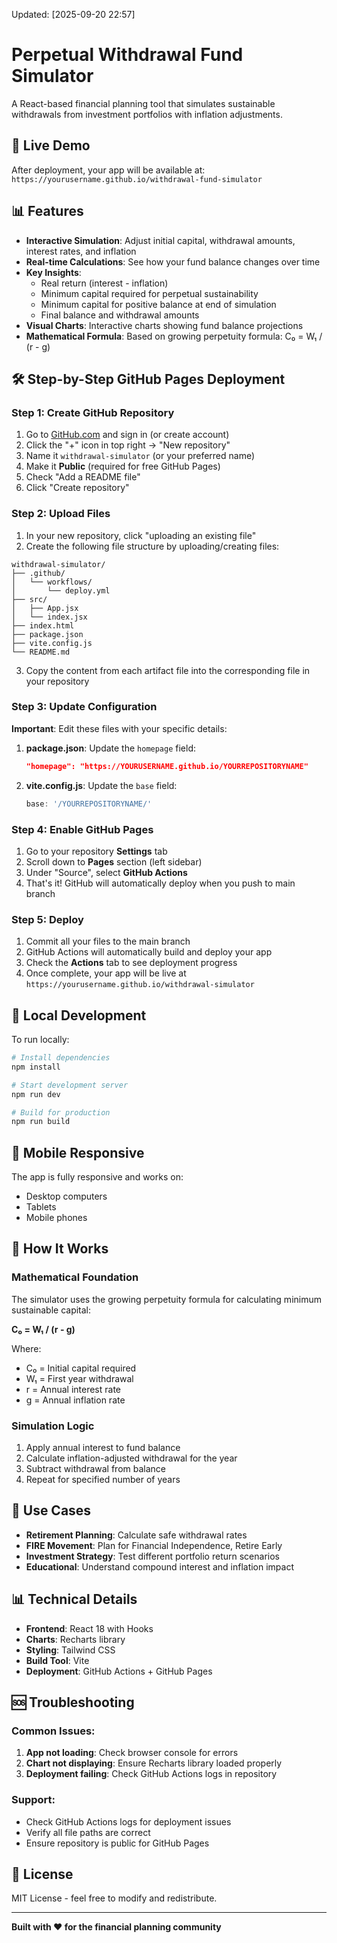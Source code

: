 Updated: [2025-09-20 22:57]
# Perpetual Withdrawal Fund Simulator

A React-based financial planning tool that simulates sustainable withdrawals from investment portfolios with inflation adjustments.

## 🚀 Live Demo
After deployment, your app will be available at: `https://yourusername.github.io/withdrawal-fund-simulator`

## 📊 Features

- **Interactive Simulation**: Adjust initial capital, withdrawal amounts, interest rates, and inflation
- **Real-time Calculations**: See how your fund balance changes over time
- **Key Insights**: 
  - Real return (interest - inflation)
  - Minimum capital required for perpetual sustainability
  - Minimum capital for positive balance at end of simulation
  - Final balance and withdrawal amounts
- **Visual Charts**: Interactive charts showing fund balance projections
- **Mathematical Formula**: Based on growing perpetuity formula: C₀ = W₁ / (r - g)

## 🛠️ Step-by-Step GitHub Pages Deployment

### Step 1: Create GitHub Repository

1. Go to [GitHub.com](https://github.com) and sign in (or create account)
2. Click the "+" icon in top right → "New repository"
3. Name it `withdrawal-simulator` (or your preferred name)
4. Make it **Public** (required for free GitHub Pages)
5. Check "Add a README file"
6. Click "Create repository"

### Step 2: Upload Files

1. In your new repository, click "uploading an existing file"
2. Create the following file structure by uploading/creating files:

```
withdrawal-simulator/
├── .github/
│   └── workflows/
│       └── deploy.yml
├── src/
│   ├── App.jsx
│   └── index.jsx
├── index.html
├── package.json
├── vite.config.js
└── README.md
```

3. Copy the content from each artifact file into the corresponding file in your repository

### Step 3: Update Configuration

**Important**: Edit these files with your specific details:

1. **package.json**: Update the `homepage` field:
   ```json
   "homepage": "https://YOURUSERNAME.github.io/YOURREPOSITORYNAME"
   ```

2. **vite.config.js**: Update the `base` field:
   ```javascript
   base: '/YOURREPOSITORYNAME/'
   ```

### Step 4: Enable GitHub Pages

1. Go to your repository **Settings** tab
2. Scroll down to **Pages** section (left sidebar)
3. Under "Source", select **GitHub Actions**
4. That's it! GitHub will automatically deploy when you push to main branch

### Step 5: Deploy

1. Commit all your files to the main branch
2. GitHub Actions will automatically build and deploy your app
3. Check the **Actions** tab to see deployment progress
4. Once complete, your app will be live at `https://yourusername.github.io/withdrawal-simulator`

## 🔧 Local Development

To run locally:

```bash
# Install dependencies
npm install

# Start development server
npm run dev

# Build for production
npm run build
```

## 📱 Mobile Responsive

The app is fully responsive and works on:
- Desktop computers
- Tablets
- Mobile phones

## 🧮 How It Works

### Mathematical Foundation
The simulator uses the growing perpetuity formula for calculating minimum sustainable capital:

**C₀ = W₁ / (r - g)**

Where:
- C₀ = Initial capital required
- W₁ = First year withdrawal
- r = Annual interest rate
- g = Annual inflation rate

### Simulation Logic
1. Apply annual interest to fund balance
2. Calculate inflation-adjusted withdrawal for the year
3. Subtract withdrawal from balance
4. Repeat for specified number of years

## 🎯 Use Cases

- **Retirement Planning**: Calculate safe withdrawal rates
- **FIRE Movement**: Plan for Financial Independence, Retire Early
- **Investment Strategy**: Test different portfolio return scenarios
- **Educational**: Understand compound interest and inflation impact

## 📊 Technical Details

- **Frontend**: React 18 with Hooks
- **Charts**: Recharts library
- **Styling**: Tailwind CSS
- **Build Tool**: Vite
- **Deployment**: GitHub Actions + GitHub Pages

## 🆘 Troubleshooting

### Common Issues:

1. **App not loading**: Check browser console for errors
2. **Chart not displaying**: Ensure Recharts library loaded properly
3. **Deployment failing**: Check GitHub Actions logs in repository

### Support:
- Check GitHub Actions logs for deployment issues
- Verify all file paths are correct
- Ensure repository is public for GitHub Pages

## 📄 License

MIT License - feel free to modify and redistribute.

---

**Built with ❤️ for the financial planning community**
